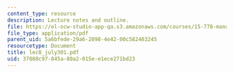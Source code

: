 ```yaml
---
content_type: resource
description: Lecture notes and outline.
file: https://ol-ocw-studio-app-qa.s3.amazonaws.com/courses/15-778-management-of-supply-networks-for-products-and-services-summer-2004/37808c97845a80a2015ee1ece271bd23_lec8_july301.pdf
file_type: application/pdf
parent_uid: 5a6bfede-29a6-2098-4e42-00c582403245
resourcetype: Document
title: lec8_july301.pdf
uid: 37808c97-845a-80a2-015e-e1ece271bd23
---
```

